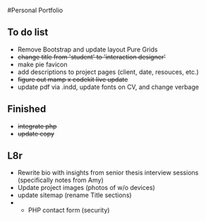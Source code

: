 #Personal Portfolio

## To do list

- Remove Bootstrap and update layout Pure Grids
- ~~change title from 'student' to 'interaction designer'~~
- make pie favicon
- add descriptions to project pages (client, date, resouces, etc.)
- ~~figure out mamp x codekit live update~~
- update pdf via .indd, update fonts on CV, and change verbage

## Finished
- ~~integrate php~~
- ~~update copy~~

## L8r

- Rewrite bio with insights from senior thesis interview sessions (specifically notes from Amy)
- Update project images (photos of w/o devices)
- update sitemap (rename Title sections)
- - PHP contact form (security)

